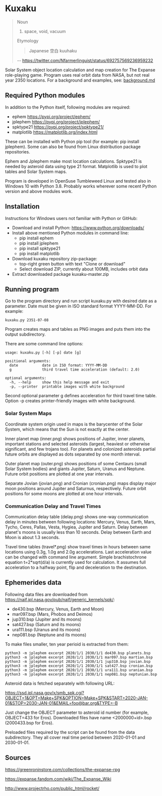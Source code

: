 # Kuxaku

>Noun
>
>1. space, void, vacuum
>
>Etymology
>
>>Japanese 空白 kuuhaku
>
> -- <https://twitter.com/Nfarmerlinguist/status/692757569236959232>

Solar System object location calculation and map creation for The Expanse role-playing game. Program uses real orbit data from NASA, but not real year 2350 locations. For a background and examples, see: [background.md](background.md)

## Required Python modules

In addition to the Python itself, following modules are required:

- ephem <https://pypi.org/project/ephem/>
- jplephem <https://pypi.org/project/jplephem/>
- spktype21 <https://pypi.org/project/spktype21/>
- matplotlib <https://matplotlib.org/index.html>

These can be installed with Python pip tool (for example: pip install jplephem). Some can also be found from Linux distribution package repositories.

Ephem and Jplephem make most location calculations. Spktype21 is needed by asteroid data using type 21 format. Matplotlib is used to plot tables and Solar System maps.

Program is developed in OpenSuse Tumbleweed Linux and tested also in Windows 10 with Python 3.8. Probably works wherever some recent Python version and above modules work.

## Installation

Instructions for Windows users not familiar with Python or GitHub:

- Download and install Python: <https://www.python.org/downloads/>
- Install above mentioned Python modules in command line:
	- pip install ephem
	- pip install jplephem
	- pip install spktype21
	- pip install matplotlib
- Download kuxaku repository zip-package:
	- top-right green button with text "Clone or download"
	- Select download ZIP, currently about 100MB, includes orbit data
- Extract downloaded package kuxaku-master.zip

## Running program

Go to the program directory and run script kuxaku.py with desired date as a parameter. Date must be given in ISO standard format YYYY-MM-DD. For example:

	kuxaku.py 2351-07-08

Program creates maps and tables as PNG images and puts them into the output subdirectory.

There are some command line options:

	usage: kuxaku.py [-h] [-p] date [g]

	positional arguments:
	  date           date in ISO format: YYYY-MM-DD
	  g              third travel time acceleration (default: 2.0)

	optional arguments:
	  -h, --help     show this help message and exit
	  -p, --printer  printable images with white background

Second optional parameter g defines acceleration for third travel time table. Option -p creates printer-friendly images with white background.

### Solar System Maps

Coordinate system origin used in maps is the barycenter of the Solar System, which means that the Sun is not exactly at the center.

Inner planet map (inner.png) shows positions of Jupiter, inner planets, important stations and selected asteroids (largest, heaviest or otherwise significant, and few trojans too). For planets and colonized asteroids partial future orbits are displayed as dots separated by one month interval.

Outer planet map (outer.png) shows positions of some Centaurs (small Solar System bodies) and giants Jupiter, Saturn, Uranus and Neptune. Future orbit positions are plotted at one year intervals.

Separate Jovian (jovian.png) and Cronian (cronian.png) maps display major moon positions around Jupiter and Saturnus, respectively. Future orbit positions for some moons are plotted at one hour intervals.

### Communication Delay and Travel Times

Communication delay table (delay.png) shows one-way communication delay in minutes between following locations: Mercury, Venus, Earth, Mars, Tycho, Ceres, Pallas, Vesta, Hygiea, Jupiter and Saturn. Delay between planet's moons is usually less than 10 seconds. Delay between Earth and Moon is about 1.3 seconds.

Travel time tables (travel\*.png) show travel times in hours between same locations using 0.3g, 1.0g and 2.0g accelerations. Last acceleration value can be changed with command line argument. Simple brachistochrone equation t=2*sqrt(d/a) is currently used for calculation. It assumes full acceleration to a halfway point, flip and deceleration to the destination.

## Ephemerides data

Following data files are downloaded from <https://naif.jpl.nasa.gov/pub/naif/generic_kernels/spk/>:

- de430.bsp (Mercury, Venus, Earth and Moon)
- mar097.bsp (Mars, Phobos and Deimos)
- jup310.bsp (Jupiter and its moons)
- sat427.bsp (Saturn and its moons)
- ura111.bsp (Uranus and its moons)
- nep081.bsp (Neptune and its moons)

To make files smaller, ten year perioid is extracted from them:

	python3 -m jplephem excerpt 2020/1/1 2030/1/1 de430.bsp planets.bsp
	python3 -m jplephem excerpt 2020/1/1 2030/1/1 mar097.bsp martian.bsp
	python3 -m jplephem excerpt 2020/1/1 2030/1/1 jup310.bsp jovian.bsp
	python3 -m jplephem excerpt 2020/1/1 2030/1/1 sat427.bsp cronian.bsp
	python3 -m jplephem excerpt 2020/1/1 2030/1/1 ura111.bsp uranian.bsp
	python3 -m jplephem excerpt 2020/1/1 2030/1/1 nep081.bsp neptunian.bsp

Asteroid data is fetched separately with following URL:

<https://ssd.jpl.nasa.gov/x/smb_spk.cgi?OBJECT=1&OPT=Make+SPK&OPTION=Make+SPK&START=2020-JAN-01&STOP=2030-JAN-01&EMAIL=foo@bar.org&TYPE=-B>

Just change the OBJECT parameter to asteroid id number (for example, OBJECT=433 for Eros). Downloaded files have name <2000000+id>.bsp (2000433.bsp for Eros).

Preloaded files required by the script can be found from the data subdirectory. They all cover real time period between 2020-01-01 and 2030-01-01.

## Sources

<https://greenroninstore.com/collections/the-expanse-rpg>

<https://expanse.fandom.com/wiki/The_Expanse_Wiki>

<http://www.projectrho.com/public_html/rocket/>
